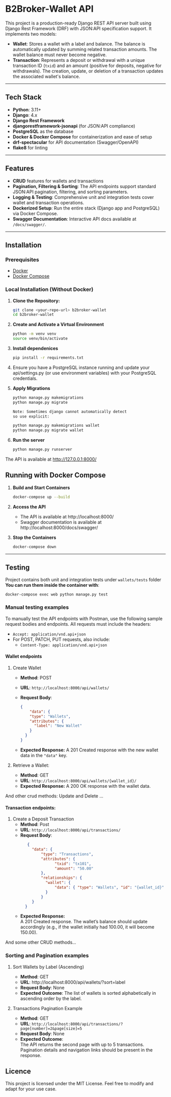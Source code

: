 # B2Broker-Wallet API

This project is a production-ready Django REST API server built using Django Rest Framework (DRF) with JSON:API specification support. It implements two models:

- **Wallet**: Stores a wallet with a label and balance. The balance is automatically updated by summing related transaction amounts. The wallet balance must never become negative.
- **Transaction**: Represents a deposit or withdrawal with a unique transaction ID (`txid`) and an amount (positive for deposits, negative for withdrawals). The creation, update, or deletion of a transaction updates the associated wallet's balance.

---

## Tech Stack

- **Python**: 3.11+
- **Django**: 4.x
- **Django Rest Framework**
- **djangorestframework-jsonapi** (for JSON:API compliance)
- **PostgreSQL** as the database
- **Docker & Docker Compose** for containerization and ease of setup
- **drf-spectacular** for API documentation (Swagger/OpenAPI)
- **flake8** for linting

---


## Features

- **CRUD** features for wallets and transactions
- **Pagination, Filtering & Sorting**: The API endpoints support standard JSON:API pagination, filtering, and sorting parameters.
- **Logging & Testing**: Comprehensive unit and integration tests cover wallet and transaction operations.
- **Dockerized Setup**: Run the entire stack (Django app and PostgreSQL) via Docker Compose.
- **Swagger Documentation**: Interactive API docs available at `/docs/swagger/`.

---

## Installation

### Prerequisites

- [Docker](https://docs.docker.com/get-docker/)
- [Docker Compose](https://docs.docker.com/compose/install/)

### Local Installation (Without Docker)

1. **Clone the Repository:**

   ```bash
   git clone <your-repo-url> b2broker-wallet
   cd b2broker-wallet

2. **Create and Activate a Virtual Environment**
    ```bash
   python -m venv venv
   source venv/bin/activate
   
3. **Install dependenices**
    ```bash
   pip install -r requirements.txt
   
4. Ensure you have a PostgreSQL instance running and update your api/settings.py (or use environment variables) with your PostgreSQL credentials.

5. **Apply Migrations**
    ```Bash
   python manage.py makemigrations
   python manage.py migrate  

   Note: Sometimes django cannot automatically detect  
   so use explicit:
   
   python manage.py makemigrations wallet
   python manage.py migrate wallet
   
6. **Run the server**
   ```bash
   python manage.py runserver
The API is available at http://127.0.0.1:8000/

## Running with Docker Compose

1. **Build and Start Containers**
   ```bash
   docker-compose up --build
2. **Access the API**
   * The API is available at http://localhost:8000/
   * Swagger documentation is available at http://localhost:8000/docs/swagger/

3. **Stop the Containers**
   ```bash
   docker-compose down
   
---

## Testing 

Project contains both unit and integration tests under `wallets/tests` folder
**You can run them inside the container with**:

```docker-compose exec web python manage.py test```  

### Manual testing examples
To manually test the API endpoints with Postman, use the following sample request bodies and endpoints. All requests must include the headers:

* `Accept: application/vnd.api+json`
* For POST, PATCH, PUT requests, also include:
  * `Content-Type: application/vnd.api+json`

#### Wallet endpoints
1. Create Wallet
   * **Method**: POST
   * **URL**: `http://localhost:8000/api/wallets/`
   * **Request Body**:
      ```json
     {
          "data": {
          "type": "Wallets",
          "attributes": {
            "label": "New Wallet"
          }
        }
     }
      ```
   
   * **Expected Response:**
     A 201 Created response with the new wallet data in the `"data"` key.


2. Retrieve a Wallet:
    * **Method**: GET
    * **URL**: `http://localhost:8000/api/wallets/{wallet_id}/`
    * **Expected Response:**
      A 200 OK response with the wallet data.

And other crud methods: Update and Delete ...


#### Transaction endpoints:
1. Create a Deposit Transaction
   * **Method**: Post
   * **URL**: `http://localhost:8000/api/transactions/`
   * **Request Body**:
     ```json
        {
          "data": {
              "type": "Transactions",
              "attributes": {
                    "txid": "tx101",
                    "amount": "50.00"
              },
              "relationships": {
                "wallet": {
                    "data": { "type": "Wallets", "id": "{wallet_id}" }
                }
              }
          }
       }
     ```
   * **Expected Response:**  
     A 201 Created response. The wallet’s balance should update accordingly (e.g., if the wallet initially had 100.00, it will become 150.00).

And some other CRUD methods...

### Sorting and Pagination examples
1. Sort Wallets by Label (Ascending)
    * **Method**: GET  
    * **URL**: http://localhost:8000/api/wallets/?sort=label  
    * **Request Body**: None  
    * **Expected Outcome**: The list of wallets is sorted alphabetically in ascending order by the label.  

2. Transactions Pagination Example
    * **Method**: GET
    * **URL**: `http://localhost:8000/api/transactions/?page[number]=2&page[size]=5`
    * **Request Body**: None
    * **Expected Outcome**:  
      The API returns the second page with up to 5 transactions. Pagination details and navigation links should be present in the response.  

## Licence  
This project is licensed under the MIT License. Feel free to modify and adapt for your use case.
